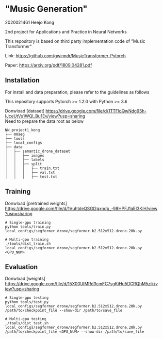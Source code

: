 # "Music Generation"
2020021461 Heejo Kong

2nd project for Applications and Practice in Neural Networks

This repository is based on third party implementation code of "Music Transformer"

Link: https://github.com/gwinndr/MusicTransformer-Pytorch

Paper: https://arxiv.org/pdf/1809.04281.pdf


## Installation

For install and data preparation, please refer to the guidelines as follows

This repository supports Pytorch >= 1.2.0 with Python >= 3.6

Donwload [dataset] https://drive.google.com/file/d/1TTFloQwNdg95h-IJceUtVs1WQl_Bu1Ev/view?usp=sharing \
Need to prepare the data root as below
```
NN_project1_kong
├── mmseg
├── tools
├── local_configs
├── data
│   ├── semantic_drone_dataset
│   │   ├── images
│   │   ├── labels
│   │   ├── split
│   │   │   ├── train.txt
│   │   │   ├── val.txt
│   │   │   ├── test.txt
```


## Training
Donwload [pretrained weights] https://drive.google.com/file/d/1VuhtdeQSGl2gxndg_-98HPFJ1qEl3KiH/view?usp=sharing
```
# Single-gpu training
python tools/train.py local_configs/segformer_drone/segformer.b2.512x512.drone.20k.py

# Multi-gpu training
./tools/dist_train.sh local_configs/segformer_drone/segformer.b2.512x512.drone.20k.py <GPU_NUM>
```


## Evaluation
Donwload [weights] https://drive.google.com/file/d/15X00UIMRd3cmFC7sgKiHu5DCRQhM5zik/view?usp=sharing
```
# Single-gpu testing
python tools/test.py local_configs/segformer_drone/segformer.b2.512x512.drone.20k.py /path/to/checkpoint_file --show-dir /path/to/save_file

# Multi-gpu testing
./tools/dist_test.sh local_configs/segformer_drone/segformer.b2.512x512.drone.20k.py /path/to/checkpoint_file <GPU_NUM> --show-dir /path/to/save_file
```
